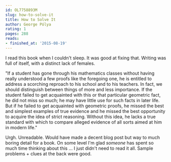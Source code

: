 ```yaml
---
id: OL7758893M
slug: how-to-solve-it
title: How to Solve It
author: George Pólya
rating: 1
pages: 288
reads:
- finished_at: '2015-08-19'
---
```

I read this book when I couldn't sleep. It was good at fixing that. Writing was full of itself, with a distinct lack of females.

"If a student has gone through his mathematics classes without having really understood a few proofs like the foregoing one, he is entitled to address a scorching reproach to his school and to his teachers. In fact, we should distinguish between things of more and less importance. If the student failed to get acquainted with this or that particular geometric fact, he did not miss so much; he may have little use for such facts in later life. But if he failed to get acquainted with geometric proofs, he missed the best and simplest examples of true evidence and he missed the best opportunity to acquire the idea of strict reasoning. Without this idea, he lacks a true standard with which to compare alleged evidence of all sorts aimed at him in modern life."

Urgh. Unreadable. Would have made a decent blog post but way to much boring detail for a book. On some level I'm glad _someone_ has spent so much time thinking about this ... I just didn't need to read it all. Sample problems + clues at the back were good.
